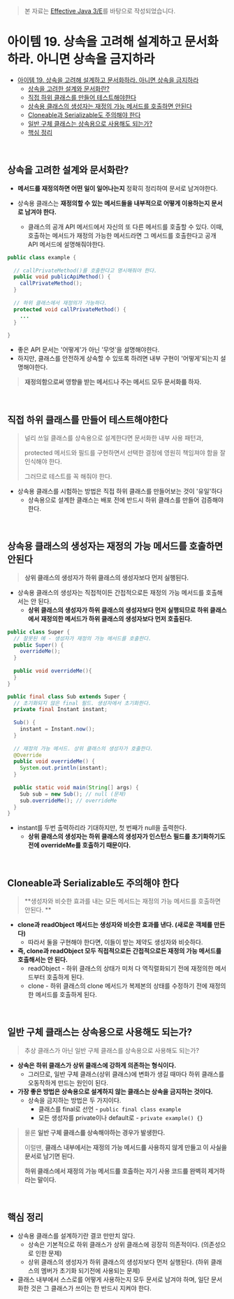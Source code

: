 > 본 자료는 [Effective Java 3/E]()를 바탕으로 작성되었습니다.

# 아이템 19. 상속을 고려해 설계하고 문서화하라. 아니면 상속을 금지하라

- [아이템 19. 상속을 고려해 설계하고 문서화하라. 아니면 상속을 금지하라](#아이템-19-상속을-고려해-설계하고-문서화하라-아니면-상속을-금지하라)
  - [상속을 고려한 설계와 문서화란?](#상속을-고려한-설계와-문서화란)
  - [직접 하위 클래스를 만들어 테스트해야한다](#직접-하위-클래스를-만들어-테스트해야한다)
  - [상속용 클래스의 생성자는 재정의 가능 메서드를 호출하면 안된다](#상속용-클래스의-생성자는-재정의-가능-메서드를-호출하면-안된다)
  - [Cloneable과 Serializable도 주의해야 한다](#cloneable과-serializable도-주의해야-한다)
  - [일반 구체 클래스는 상속용으로 사용해도 되는가?](#일반-구체-클래스는-상속용으로-사용해도-되는가)
  - [핵심 정리](#핵심-정리)

<br>

## 상속을 고려한 설계와 문서화란?

* **메서드를 재정의하면 어떤 일이 일어나는지** 정확히 정리하여 문서로 남겨야한다.

* 상속용 클래스는 **재정의할 수 있는 메서드들을 내부적으로 어떻게 이용하는지 문서로 남겨야 한다.**
  * 클래스의 공개 API 메서드에서 자신의 또 다른 메서드를 호출할 수 있다. 이때, 호출하는 메서드가 재정의 가능한 메서드라면 그 메서드를 호출한다고 공개 API 메서드에 설명해줘야한다.

```java
public class example {
  
  // callPrivateMethod()를 호출한다고 명시해줘야 한다.
  public void publicApiMethod() {
    callPrivateMethod();
  }
  
  // 하위 클래스에서 재정의가 가능하다.
  protected void callPrivateMethod() {
    ...
  }
  
}
```

* 좋은 API 문서는 '어떻게'가 아닌 '무엇'을 설명해야한다.
* 하지만, 클래스를 안전하게 상속할 수 있또록 하려면 내부 구현이 '어떻게'되는지 설명해야한다.



>  **재정의함으로써 영향을 받는 메서드나 주는 메서드 모두 문서화를 하자.**

<br>

## 직접 하위 클래스를 만들어 테스트해야한다

> 널리 쓰일 클래스를 상속용으로 설계한다면 문서화한 내부 사용 패턴과, 
>
> protected 메서드와 필드를 구현하면서 선택한 결정에 영원히 책임져야 함을 잘 인식해야 한다.
>
> 그러므로 테스트를 꼭 해줘야 한다.

* 상속용 클래스를 시험하는 방법은 직접 하위 클래스를 만들어보는 것이 '유일'하다
  * 상속용으로 설계한 클래스는 배포 전에 반드시 하위 클래스를 만들어 검증해야 한다.

<br>

## 상속용 클래스의 생성자는 재정의 가능 메서드를 호출하면 안된다

> **상위 클래스의 생성자가 하위 클래스의 생성자보다 먼저 실행된다.**

* 상속용 클래스의 생성자는 직접적이든 간접적으로든 재정의 가능 메서드를 호출해서는 안 된다.
  * **상위 클래스의 생성자가 하위 클래스의 생성자보다 먼저 실행되므로 하위 클래스에서 재정의한 메서드가 하위 클래스의 생성자보다 먼저 호출된다.**

```java
public class Super {
  // 잘못된 예 - 생성자가 재정의 가능 메서드를 호출한다.
  public Super() {
    overrideMe();
  }
  
  public void overrideMe(){
  }
}
```

```java
public final class Sub extends Super {
  // 초기화되지 않은 final 필드. 생성자에서 초기화한다.
  private final Instant instant;
  
  Sub() {
    instant = Instant.now();
  }
  
  // 재정의 가능 메서드. 상위 클래스의 생성자가 호출한다.
  @Override
  public void overrideMe() {
    System.out.println(instant);
  }
  
  public static void main(String[] args) {
    Sub sub = new Sub(); // null (문제)
    sub.overrideMe(); // overrideMe
  }
}
```

* instant를 두번 출력하리라 기대하지만, 첫 번째가 null을 출력한다.
  * **상위 클래스의 생성자는 하위 클래스의 생성자가 인스턴스 필드를 초기화하기도 전에 overrideMe를 호출하기 때문이다.**

<br>

## Cloneable과 Serializable도 주의해야 한다

> **생성자와 비슷한 효과를 내는 모든 메서드는 재정의 가능 메서드를 호출하면 안된다. **

* **clone과 readObject 메서드는 생성자와 비슷한 효과를 낸다. (새로운 객체를 만든다)**
  * 따라서 둘을 구현해야 한다면, 이들이 받는 제약도 생성자와 비슷하다.
* **즉, clone과 readObject 모두 직접적으로든 간접적으로든 재정의 가능 메서드를 호출해서는 안 된다.**
  * readObject - 하위 클래스의 상태가 미처 다 역직렬화되기 전에 재정의한 메서드부터 호출하게 된다.
  * clone - 하위 클래스의 clone 메서드가 복제본의 상태를 수정하기 전에 재정의한 메서드를 호출하게 된다.

<br>

## 일반 구체 클래스는 상속용으로 사용해도 되는가?

> 추상 클래스가 아닌 일반 구체 클래스를 상속용으로 사용해도 되는가?

* **상속은 하위 클래스가 상위 클래스에 강하게 의존하는 형식이다.**
  * 그러므로, 일반 구체 클래스(상위 클래스)에 변화가 생길 때마다 하위 클래스를 오동작하게 만드는 원인이 된다.
* **가장 좋은 방법은 상속용으로 설계하지 않는 클래스는 상속을 금지하는 것이다.**
  * 상속을 금지하는 방법은 두 가지이다.
    * 클래스를 final로 선언 - `public final class example`
    * 모든 생성자를 private이나 default로 - `private example() {}`

> 물론 **일반 구체 클래스를 상속해야하는 경우가 발생한다.**
>
> 이럴땐, **클래스 내부에서는 재정의 가능 메서드를 사용하지 않게 만들고 이 사실을 문서로 남기면 된다.**
>
> **하위 클래스에서 재정의 가능 메서드를 호출하는 자기 사용 코드를 완벽히 제거하라는 말이다.**

<br>

## 핵심 정리

* 상속용 클래스를 설계하기란 결코 만만치 않다.
  * 상속은 기본적으로 하위 클래스가 상위 클래스에 굉장히 의존적이다. (의존성으로 인한 문제)
  * 상위 클래스의 생성자가 하위 클래스의 생성자보다 먼저 실행된다. (하위 클래스의 멤버가 초기화 되기전에 사용되는 문제)
* 클래스 내부에서 스스로를 어떻게 사용하는지 모두 문서로 남겨야 하며, 일단 문서화한 것은 그 클래스가 쓰이는 한 반드시 지켜야 한다.
